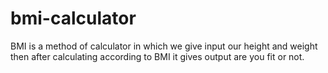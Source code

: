 # bmi-calculator
BMI is a method of calculator in which we give input our height and weight then after calculating according to BMI it gives output are you fit or not.
